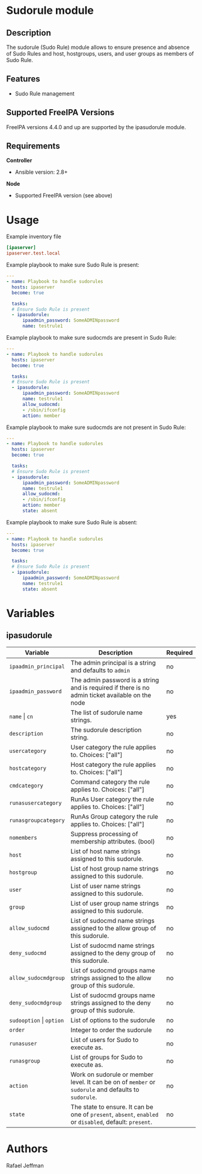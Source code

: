 Sudorule module
===============

Description
-----------

The sudorule (Sudo Rule) module allows to ensure presence and absence of Sudo Rules and host, hostgroups, users, and user groups as members of Sudo Rule.


Features
--------
* Sudo Rule management


Supported FreeIPA Versions
--------------------------

FreeIPA versions 4.4.0 and up are supported by the ipasudorule module.


Requirements
------------

**Controller**
* Ansible version: 2.8+

**Node**
* Supported FreeIPA version (see above)


Usage
=====

Example inventory file

```ini
[ipaserver]
ipaserver.test.local
```


Example playbook to make sure Sudo Rule is present:

```yaml
---
- name: Playbook to handle sudorules
  hosts: ipaserver
  become: true

  tasks:
  # Ensure Sudo Rule is present
  - ipasudorule:
      ipaadmin_password: SomeADMINpassword
      name: testrule1
```


Example playbook to make sure sudocmds are present in Sudo Rule:

```yaml
---
- name: Playbook to handle sudorules
  hosts: ipaserver
  become: true

  tasks:
  # Ensure Sudo Rule is present
  - ipasudorule:
      ipaadmin_password: SomeADMINpassword
      name: testrule1
      allow_sudocmd:
      - /sbin/ifconfig
      action: member
```


Example playbook to make sure sudocmds are not present in Sudo Rule:

```yaml
---
- name: Playbook to handle sudorules
  hosts: ipaserver
  become: true

  tasks:
  # Ensure Sudo Rule is present
  - ipasudorule:
      ipaadmin_password: SomeADMINpassword
      name: testrule1
      allow_sudocmd:
      - /sbin/ifconfig
      action: member
      state: absent
```

Example playbook to make sure Sudo Rule is absent:

```yaml
---
- name: Playbook to handle sudorules
  hosts: ipaserver
  become: true

  tasks:
  # Ensure Sudo Rule is present
  - ipasudorule:
      ipaadmin_password: SomeADMINpassword
      name: testrule1
      state: absent
```


Variables
=========

ipasudorule
---------------

Variable | Description | Required
-------- | ----------- | --------
`ipaadmin_principal` | The admin principal is a string and defaults to `admin` | no
`ipaadmin_password` | The admin password is a string and is required if there is no admin ticket available on the node | no
`name` \| `cn` | The list of sudorule name strings. | yes
`description` | The sudorule description string. | no
`usercategory` | User category the rule applies to. Choices: ["all"] | no
`hostcategory` | Host category the rule applies to. Choices: ["all"] | no
`cmdcategory` | Command category the rule applies to. Choices: ["all"] | no
`runasusercategory` | RunAs User category the rule applies to. Choices: ["all"] | no
`runasgroupcategory` | RunAs Group category the rule applies to. Choices: ["all"] | no
`nomembers` | Suppress processing of membership attributes. (bool) | no
`host` | List of host name strings assigned to this sudorule. | no
`hostgroup` | List of host group name strings assigned to this sudorule. | no
`user` | List of user name strings assigned to this sudorule. | no
`group` | List of user group name strings assigned to this sudorule. | no
`allow_sudocmd` | List of sudocmd name strings assigned to the allow group of this sudorule. | no
`deny_sudocmd` | List of sudocmd name strings assigned to the deny group of this sudorule. | no
`allow_sudocmdgroup` | List of sudocmd groups name strings assigned to the allow group of this sudorule. | no
`deny_sudocmdgroup` | List of sudocmd groups name strings assigned to the deny group of this sudorule. | no
`sudooption` \| `option` | List of options to the sudorule | no
`order` | Integer to order the sudorule | no
`runasuser` | List of users for Sudo to execute as. | no
`runasgroup` | List of groups for Sudo to execute as. | no
`action` | Work on sudorule or member level. It can be on of `member` or `sudorule` and defaults to `sudorule`. | no
`state` | The state to ensure. It can be one of `present`, `absent`, `enabled` or `disabled`, default: `present`. | no


Authors
=======

Rafael Jeffman
